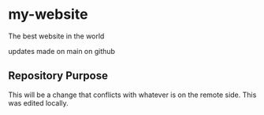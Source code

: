 # my-website

The best website in the world

updates made on main on github

## Repository Purpose 

This will be a change that conflicts
with whatever is on the remote side.
This was edited locally.